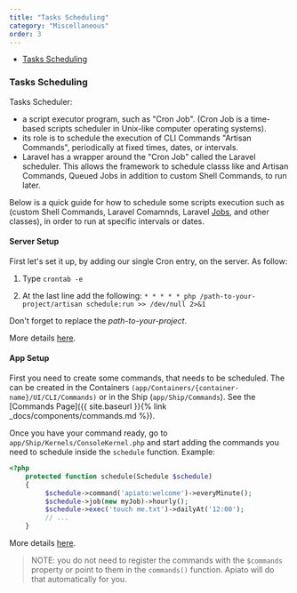 ```yaml
---
title: "Tasks Scheduling"
category: "Miscellaneous"
order: 3
---
```


- [Tasks Scheduling](#Tasks-Scheduling)


<a name="Tasks-Scheduling"></a>
### Tasks Scheduling


Tasks Scheduler:

 * a script executor program, such as "Cron Job". (Cron Job is a time-based scripts scheduler in Unix-like computer operating systems).
 * its role is to schedule the execution of CLI Commands "Artisan Commands", periodically at fixed times, dates, or intervals.
 * Laravel has a wrapper around the "Cron Job" called the Laravel scheduler. This allows the framework to schedule classs like and Artisan Commands, Queued Jobs in addition to  custom Shell Commands, to run later.
 
Below is a quick guide for how to schedule some scripts execution such as (custom Shell Commands, Laravel Comamnds, Laravel [Jobs](https://laravel.com/docs/5.5/queues), and other classes), in order to run at specific intervals or dates.
   

#### Server Setup

First let's set it up, by adding our single Cron entry, on the server. As follow:

1) Type `crontab -e`

2) At the last line add the following: `* * * * * php /path-to-your-project/artisan schedule:run >> /dev/null 2>&1`

Don't forget to replace the *path-to-your-project*.

More details [here](https://laravel.com/docs/master/scheduling#introduction). 


#### App Setup

First you need to create some commands, that needs to be scheduled. 
The can be created in the Containers `(app/Containers/{container-name}/UI/CLI/Commands)` or in the Ship (`app/Ship/Commands`).
See the [Commands Page]({{ site.baseurl }}{% link _docs/components/commands.md %}).

Once you have your command ready, go to `app/Ship/Kernels/ConsoleKernel.php` and start adding the commands you need to schedule inside the `schedule` function.
Example:

```php
<?php
    protected function schedule(Schedule $schedule)
    {
         $schedule->command('apiato:welcome')->everyMinute();
         $schedule->job(new myJob)->hourly();
         $schedule->exec('touch me.txt')->dailyAt('12:00');
         // ...
    }
``` 
More details [here](https://laravel.com/docs/scheduling#defining-schedules).

> NOTE: you do not need to register the commands with the `$commands` property or point to them in the `commands()` function. Apiato will do that automatically for you.
